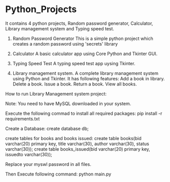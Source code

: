 # Python_Projects
It contains 4 python projects, Random password generator, Calculator, Library management system and Typing speed test.

1. Random Password Generator
  This is a simple python project which creates a random password using 'secrets' library

2. Calculator
  A basic calculator app using Core Python and Tkinter GUI.

3. Typing Speed Test
  A typing speed test app uysing Tkinter.

4. Library management system.
  A complete library management system using Python and Tkinter.
  It has following features:
    Add a book in library.
    Delete a book.
    Issue a book.
    Return a book.
    View all books.
  
How to run Library Management system project:

  Note: You need to have MySQL downloaded in your system.

  Execute the following commad to install all required packages:
    pip install -r requirements.txt
    
  
  Create a Database:
    create database db;
   
  create tables for books and books issued:
    create table books(bid varchar(20) primary key, title varchar(30), author varchar(30), status varchar(30));
    create table books_issued(bid varchar(20) primary key, issuedto varchar(30));

  Replace your myswl password in all files.
  
  Then Execute following command:
     python main.py
